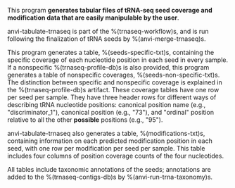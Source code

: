 This program **generates tabular files of tRNA-seq seed coverage and modification data that are easily manipulable by the user**.

anvi-tabulate-trnaseq is part of the %(trnaseq-workflow)s, and is run following the finalization of tRNA seeds by %(anvi-merge-trnaseq)s.

This program generates a table, %(seeds-specific-txt)s, containing the specific coverage of each nucleotide position in each seed in every sample. If a nonspecific %(trnaseq-profile-db)s is also provided, this program generates a table of nonspecific coverages, %(seeds-non-specific-txt)s. The distinction between specific and nonspecific coverage is explained in the %(trnaseq-profile-db)s artifact. These coverage tables have one row per seed per sample. They have three header rows for different ways of describing tRNA nucleotide positions: canonical position name (e.g., "discriminator_1"), canonical position (e.g., "73"), and "ordinal" position relative to all the other **possible** positions (e.g., "95").

anvi-tabulate-trnaseq also generates a table, %(modifications-txt)s, containing information on each predicted modification position in each seed, with one row per modification per seed per sample. This table includes four columns of position coverage counts of the four nucleotides.

All tables include taxonomic annotations of the seeds; annotations are added to the %(trnaseq-contigs-db)s by %(anvi-run-trna-taxonomy)s.

